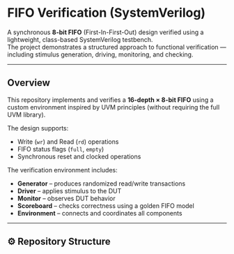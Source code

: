 # FIFO Verification (SystemVerilog)

A synchronous **8-bit FIFO** (First-In-First-Out) design verified using a lightweight, class-based SystemVerilog testbench.  
The project demonstrates a structured approach to functional verification — including stimulus generation, driving, monitoring, and checking.

---

## Overview

This repository implements and verifies a **16-depth × 8-bit FIFO** using a custom environment inspired by UVM principles (without requiring the full UVM library).

The design supports:
- Write (`wr`) and Read (`rd`) operations
- FIFO status flags (`full`, `empty`)
- Synchronous reset and clocked operations

The verification environment includes:
- **Generator** – produces randomized read/write transactions  
- **Driver** – applies stimulus to the DUT  
- **Monitor** – observes DUT behavior  
- **Scoreboard** – checks correctness using a golden FIFO model  
- **Environment** – connects and coordinates all components  

---

## ⚙️ Repository Structure
